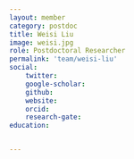 ```yaml
---
layout: member
category: postdoc
title: Weisi Liu
image: weisi.jpg
role: Postdoctoral Researcher
permalink: 'team/weisi-liu'
social:
    twitter: 
    google-scholar:
    github: 
    website: 
    orcid: 
    research-gate: 
education:


---
```


